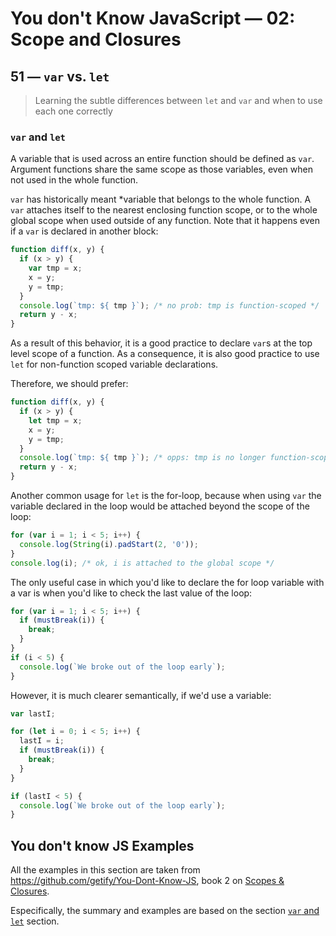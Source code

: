 # You don't Know JavaScript &mdash; 02: Scope and Closures
## 51 &mdash; `var` vs. `let`
> Learning the subtle differences between `let` and `var` and when to use each one correctly

### `var` and `let`
A variable that is used across an entire function should be defined as `var`. Argument functions share the same scope as those variables, even when not used in the whole function.

`var` has historically meant *variable that belongs to the whole function. A `var` attaches itself to the nearest enclosing function scope, or to the whole global scope when used outside of any function. Note that it happens even if a `var` is declared in another block:

```javascript
function diff(x, y) {
  if (x > y) {
    var tmp = x;
    x = y;
    y = tmp;
  }
  console.log(`tmp: ${ tmp }`); /* no prob: tmp is function-scoped */
  return y - x;
}
```

As a result of this behavior, it is a good practice to declare `var`s at the top level scope of a function. As a consequence, it is also good practice to use `let` for non-function scoped variable declarations.

Therefore, we should prefer:

```javascript
function diff(x, y) {
  if (x > y) {
    let tmp = x;
    x = y;
    y = tmp;
  }
  console.log(`tmp: ${ tmp }`); /* opps: tmp is no longer function-scoped */
  return y - x;
}
```

Another common usage for `let` is the for-loop, because when using `var` the variable declared in the loop would be attached beyond the scope of the loop:

```javascript
for (var i = 1; i < 5; i++) {
  console.log(String(i).padStart(2, '0'));
}
console.log(i); /* ok, i is attached to the global scope */
```

The only useful case in which you'd like to declare the for loop variable with a var is when you'd like to check the last value of the loop:

```javascript
for (var i = 1; i < 5; i++) {
  if (mustBreak(i)) {
    break;
  }
}
if (i < 5) {
  console.log(`We broke out of the loop early`);
}
```

However, it is much clearer semantically, if we'd use a variable:
```javascript
var lastI;

for (let i = 0; i < 5; i++) {
  lastI = i;
  if (mustBreak(i)) {
    break;
  }
}

if (lastI < 5) {
  console.log(`We broke out of the loop early`);
}
```


## You don't know JS Examples
All the examples in this section are taken from https://github.com/getify/You-Dont-Know-JS, book 2 on [Scopes & Closures](https://github.com/getify/You-Dont-Know-JS/tree/2nd-ed/scope-closures).

Especifically, the summary and examples are based on the section [`var` and `let`](https://github.com/getify/You-Dont-Know-JS/blob/2nd-ed/scope-closures/ch6.md#var-and-let) section.